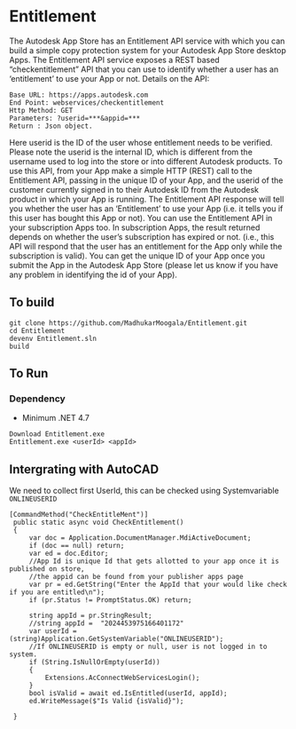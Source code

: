 # Entitlement

The Autodesk App Store has an Entitlement API service with which you can build a simple copy protection system for your Autodesk App Store desktop Apps. The Entitlement API service exposes a REST based “checkentitlement” API that you can use to identify whether a user has an ‘entitlement’ to use your App or not.
Details on the API:

```
Base URL: https://apps.autodesk.com
End Point: webservices/checkentitlement
Http Method: GET
Parameters: ?userid=***&appid=*** 
Return : Json object.
```

Here userid is the ID of the user whose entitlement needs to be verified. Please note the userid is the internal ID, which is different from the username used to log into the store or into different Autodesk products.
To use this API, from your App make a simple HTTP (REST) call to the Entitlement API, passing in the unique ID of your App, and the userid of the customer currently signed in to their Autodesk ID from the Autodesk product in which your App is running. The Entitlement API response will tell you whether the user has an ‘Entitlement’ to use your App (i.e. it tells you if this user has bought this App or not).
You can use the Entitlement API in your subscription Apps too. In subscription Apps, the result returned depends on whether the user’s subscription has expired or not. (i.e., this API will respond that the user has an entitlement for the App only while the subscription is valid). You can get the unique ID of your App once you submit the App in the Autodesk App Store (please let us know if you have any problem in identifying the id of your App).

## To build

```
git clone https://github.com/MadhukarMoogala/Entitlement.git
cd Entitlement
devenv Entitlement.sln
build
```

## To Run

### Dependency
 
 - Minimum  .NET 4.7

```
Download Entitlement.exe
Entitlement.exe <userId> <appId>
```

## Intergrating with AutoCAD

We need to collect first UserId, this can be checked using Systemvariable `ONLINEUSERID`

```
[CommandMethod("CheckEntitleMent")]
 public static async void CheckEntitlement()
 {
     var doc = Application.DocumentManager.MdiActiveDocument;
     if (doc == null) return;
     var ed = doc.Editor;
     //App Id is unique Id that gets allotted to your app once it is published on store,
     //the appid can be found from your publisher apps page
     var pr = ed.GetString("Enter the AppId that your would like check if you are entitled\n");
     if (pr.Status != PromptStatus.OK) return;

     string appId = pr.StringResult;
     //string appId =  "2024453975166401172"
     var userId = (string)Application.GetSystemVariable("ONLINEUSERID");
     //If ONLINEUSERID is empty or null, user is not logged in to system.
     if (String.IsNullOrEmpty(userId))
     {
         Extensions.AcConnectWebServicesLogin();
     }
     bool isValid = await ed.IsEntitled(userId, appId);
     ed.WriteMessage($"Is Valid {isValid}");

 }
```


